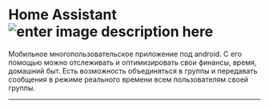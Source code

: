 # Home Assistant  ![enter image description here](https://pp.userapi.com/c846320/v846320779/20c411/Vawla7X38so.jpg)

Мобильное многопользовательское приложение под android. С его помощью можно отслеживать и оптимизировать свои финансы, время, домашний быт. Есть возможность объединяться в группы и передавать сообщения в режиме реального времени всем пользователям своей группы.

---

